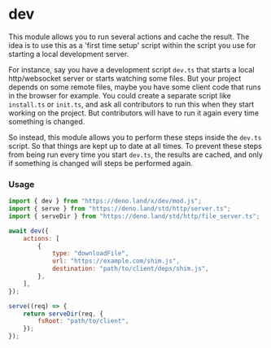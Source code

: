 # dev

This module allows you to run several actions and cache the result. The idea is to use this as a 'first time setup'
script within the script you use for starting a local development server.

For instance, say you have a development script `dev.ts` that starts a local http/websocket server or starts watching
some files. But your project depends on some remote files, maybe you have some client code that runs in the browser for
example. You could create a separate script like `install.ts` or `init.ts`, and ask all contributors to run this when
they start working on the project. But contributors will have to run it again every time something is changed.

So instead, this module allows you to perform these steps inside the `dev.ts` script. So that things are kept up to date
at all times. To prevent these steps from being run every time you start `dev.ts`, the results are cached, and only if
something is changed will steps be performed again.

### Usage

```js
import { dev } from "https://deno.land/x/dev/mod.js";
import { serve } from "https://deno.land/std/http/server.ts";
import { serveDir } from "https://deno.land/std/http/file_server.ts";

await dev({
	actions: [
		{
			type: "downloadFile",
			url: "https://example.com/shim.js",
			destination: "path/to/client/deps/shim.js",
		},
	],
});

serve((req) => {
	return serveDir(req, {
		fsRoot: "path/to/client",
	});
});
```
